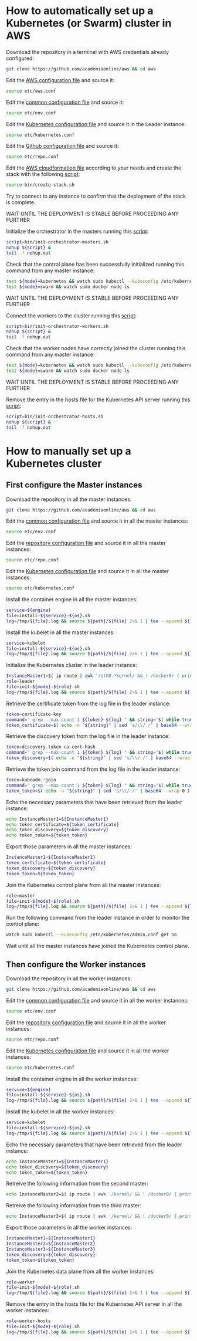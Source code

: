 # How to automatically set up a Kubernetes (or Swarm) cluster in AWS

Download the repository in a terminal with AWS credentials already configured:
```bash
git clone https://github.com/academiaonline/aws && cd aws
```
Edit the [AWS configuration file](etc/aws.conf) and source it:
```bash
source etc/aws.conf
```
Edit the [common configuration file](etc/env.conf) and source it:
```bash
source etc/env.conf
```
Edit the [Kubernetes configuration file](etc/kubernetes.conf) and source it in the Leader instance:
```bash
source etc/kubernetes.conf
```
Edit the [Github configuration file](etc/repo.conf) and source it:
```bash
source etc/repo.conf
```
Edit the [AWS cloudformation file](etc/cloudformation/infra-3masters-3workers-https.yaml) according to your needs and create the stack with the following [script](bin/create-stack.sh):
```bash
source bin/create-stack.sh
```
Try to connect to any instance to confirm that the deployment of the stack is complete.

WAIT UNTIL THE DEPLOYMENT IS STABLE BEFORE PROCEEDING ANY FURTHER

Initialize the orchestrator in the masters running this [script](bin/init-orchestrator-masters.sh):
```bash
script=bin/init-orchestrator-masters.sh
nohup ${script} &
tail -f nohup.out
```
Check that the control plane has been successfully initialized running this command from any master instance:
```bash
test ${mode}=kubernetes && watch sudo kubectl --kubeconfig /etc/kubernetes/admin.conf get no
test ${mode}=swarm && watch sudo docker node ls
```
WAIT UNTIL THE DEPLOYMENT IS STABLE BEFORE PROCEEDING ANY FURTHER

Connect the workers to the cluster running this [script](bin/init-orchestrator-workers.sh):
```bash
script=bin/init-orchestrator-workers.sh
nohup ${script} &
tail -f nohup.out
```
Check that the worker nodes have correctly joined the cluster running this command from any master instance:
```bash
test ${mode}=kubernetes && watch sudo kubectl --kubeconfig /etc/kubernetes/admin.conf get no
test ${mode}=swarm && watch sudo docker node ls
```
WAIT UNTIL THE DEPLOYMENT IS STABLE BEFORE PROCEEDING ANY FURTHER

Remove the entry in the hosts file for the Kubernetes API server running this [script](bin/init-orchestrator-hosts.sh):
```bash
script=bin/init-orchestrator-hosts.sh
nohup ${script} &
tail -f nohup.out
```
# How to manually set up a Kubernetes cluster

## First configure the Master instances
Download the repository in all the master instances:
```bash
git clone https://github.com/academiaonline/aws && cd aws
```
Edit the [common configuration file](etc/env.conf) and source it in all the master instances:
```bash
source etc/env.conf
```
Edit the [repository configuration file](etc/repo.conf) and source it in all the master instances:
```bash
source etc/repo.conf
```
Edit the [Kubernetes configuration file](etc/kubernetes.conf) and source it in all the master instances:
```bash
source etc/kubernetes.conf
```
Install the container engine in all the master instances:
```bash
service=${engine}
file=install-${service}-${os}.sh
log=/tmp/${file}.log && source ${path}/${file} 2>& 1 | tee --append ${log}
```
Install the kubelet in all the master instances:
```bash
service=kubelet
file=install-${service}-${os}.sh
log=/tmp/${file}.log && source ${path}/${file} 2>& 1 | tee --append ${log}
```
Initialize the Kubernetes cluster in the leader instance:
```bash
InstanceMaster1=$( ip route | awk '/eth0.*kernel/ && ! /docker0/ { print $9 }' )
role=leader
file=init-${mode}-${role}.sh
log=/tmp/${file}.log && source ${path}/${file} 2>& 1 | tee --append ${log}
```
Retrieve the certificate token from the log file in the leader instance:
```bash
token=certificate-key
command=" grep --max-count 1 ${token} ${log} " && string="$( while true ; do output="$( ${command} )" ; echo "${output}" | grep -q ERROR && continue ; echo "${output}" | grep [a-zA-Z0-9] && break ; done ; )"
token_certificate=$( echo -n "${string}" | sed 's/\\/ /' | base64 --wrap 0 )
```
Retrieve the discovery token from the log file in the leader instance:
```bash
token=discovery-token-ca-cert-hash
command=" grep --max-count 1 ${token} ${log} " && string="$( while true ; do output="$( ${command} )" ; echo "${output}" | grep -q ERROR && continue ; echo "${output}" | grep [a-zA-Z0-9] && break ; done ; )"
token_discovery=$( echo -n "${string}" | sed 's/\\/ /' | base64 --wrap 0 )
```
Retrieve the token join command from the log file in the leader instance:
```bash
token=kubeadm.*join
command=" grep --max-count 1 ${token} ${log} " && string="$( while true ; do output="$( ${command} )" ; echo "${output}" | grep -q ERROR && continue ; echo "${output}" | grep [a-zA-Z0-9] && break ; done ; )"
token_token=$( echo -n "${string}" | sed 's/\\/ /' | base64 --wrap 0 )
```
Echo the necessary parameters that have been retrieved from the leader instance:
```bash
echo InstanceMaster1=${InstanceMaster1}
echo token_certificate=${token_certificate}
echo token_discovery=${token_discovery}
echo token_token=${token_token}
```
Export those parameters in all the master instances:
```bash
InstanceMaster1=${InstanceMaster1}
token_certificate=${token_certificate}
token_discovery=${token_discovery}
token_token=${token_token}
```
Join the Kubernetes control plane from all the master instances:
```bash
role=master
file=init-${mode}-${role}.sh
log=/tmp/${file}.log && source ${path}/${file} 2>& 1 | tee --append ${log}
```
Run the following command from the leader instance in order to monitor the control plane:
```bash
watch sudo kubectl --kubeconfig /etc/kubernetes/admin.conf get no
```
Wait until all the master instances have joined the Kubernetes control plane.
## Then configure the Worker instances

Download the repository in all the worker instances:
```bash
git clone https://github.com/academiaonline/aws && cd aws
```
Edit the [common configuration file](etc/env.conf) and source it in all the worker instances:
```bash
source etc/env.conf
```
Edit the [repository configuration file](etc/repo.conf) and source it in all the worker instances:
```bash
source etc/repo.conf
```
Edit the [Kubernetes configuration file](etc/kubernetes.conf) and source it in all the worker instances:
```bash
source etc/kubernetes.conf
```
Install the container engine in all the worker instances:
```bash
service=${engine}
file=install-${service}-${os}.sh
log=/tmp/${file}.log && source ${path}/${file} 2>& 1 | tee --append ${log}
```
Install the kubelet in all the worker instances:
```bash
service=kubelet
file=install-${service}-${os}.sh
log=/tmp/${file}.log && source ${path}/${file} 2>& 1 | tee --append ${log}
```
Echo the necessary parameters that have been retrieved from the leader instance:
```bash
echo InstanceMaster1=${InstanceMaster1}
echo token_discovery=${token_discovery}
echo token_token=${token_token}
```
Retreive the following information from the second master:
```bash
echo InstanceMaster2=$( ip route | awk '/kernel/ && ! /docker0/ { print $9 }' )
```
Retreive the following information from the third master:
```bash
echo InstanceMaster3=$( ip route | awk '/kernel/ && ! /docker0/ { print $9 }' )
```
Export those parameters in all the worker instances:
```bash
InstanceMaster1=${InstanceMaster1}
InstanceMaster2=${InstanceMaster2}
InstanceMaster3=${InstanceMaster3}
token_discovery=${token_discovery}
token_token=${token_token}
```
Join the Kubernetes data plane from all the worker instances:
```bash
role=worker
file=init-${mode}-${role}.sh
log=/tmp/${file}.log && source ${path}/${file} 2>& 1 | tee --append ${log}
```
Remove the entry in the hosts file for the Kubernetes API server in all the worker instances:
```bash
role=worker-hosts
file=init-${mode}-${role}.sh
log=/tmp/${file}.log && source ${path}/${file} 2>& 1 | tee --append ${log}
```


